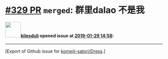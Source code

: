 # [\#329 PR](https://github.com/komeiji-satori/Dress/pull/329) `merged`: 群里dalao  不是我

#### <img src="https://avatars.githubusercontent.com/u/43215593?u=4fa41f4328d80e4fc32ead53eaa8b1e7bb43072d&v=4" width="50">[kilesduli](https://github.com/kilesduli) opened issue at [2019-01-29 14:58](https://github.com/komeiji-satori/Dress/pull/329):






-------------------------------------------------------------------------------



[Export of Github issue for [komeiji-satori/Dress](https://github.com/komeiji-satori/Dress).]
